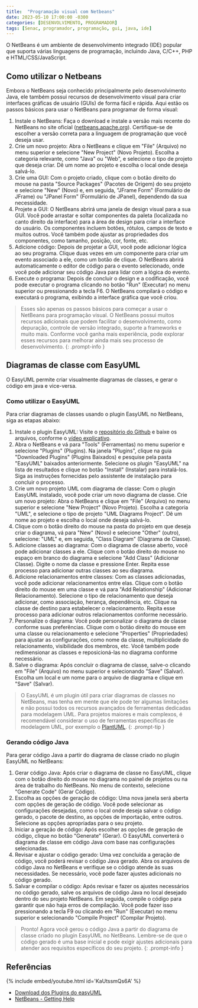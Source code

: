 ```yaml
---
title:  "Programação visual com Netbeans"
date: 2023-05-10 17:00:00 -0300
categories: [DESENVOLVIMENTO, PROGRAMADOR]
tags: [Senac, programador, programação, gui, java, ide]
---
```

O NetBeans é um ambiente de desenvolvimento integrado (IDE) popular que suporta várias linguagens de programação, incluindo Java, C/C++, PHP e HTML/CSS/JavaScript.

## Como utilizar o Netbeans

Embora o NetBeans seja conhecido principalmente pelo desenvolvimento Java, ele também possui recursos de desenvolvimento visual para criar interfaces gráficas de usuário (GUIs) de forma fácil e rápida. Aqui estão os passos básicos para usar o NetBeans para programar de forma visual:

1. Instale o NetBeans: Faça o download e instale a versão mais recente do NetBeans no site oficial ([netbeans.apache.org](http://netbeans.apache.org/)). Certifique-se de escolher a versão correta para a linguagem de programação que você deseja usar.
2. Crie um novo projeto: Abra o NetBeans e clique em "File" (Arquivo) no menu superior e selecione "New Project" (Novo Projeto). Escolha a categoria relevante, como "Java" ou "Web", e selecione o tipo de projeto que deseja criar. Dê um nome ao projeto e escolha o local onde deseja salvá-lo.
3. Crie uma GUI: Com o projeto criado, clique com o botão direito do mouse na pasta "Source Packages" (Pacotes de Origem) do seu projeto e selecione "New" (Novo) e, em seguida, "JFrame Form" (Formulário de JFrame) ou "JPanel Form" (Formulário de JPanel), dependendo da sua necessidade.
4. Projete a GUI: O NetBeans abrirá uma janela de design visual para a sua GUI. Você pode arrastar e soltar componentes da paleta (localizada no canto direito da interface) para a área de design para criar a interface do usuário. Os componentes incluem botões, rótulos, campos de texto e muitos outros. Você também pode ajustar as propriedades dos componentes, como tamanho, posição, cor, fonte, etc.
5. Adicione código: Depois de projetar a GUI, você pode adicionar lógica ao seu programa. Clique duas vezes em um componente para criar um evento associado a ele, como um botão de clique. O NetBeans abrirá automaticamente o editor de código para o evento selecionado, onde você pode adicionar seu código Java para lidar com a lógica do evento.
6. Execute o programa: Depois de concluir o design e a codificação, você pode executar o programa clicando no botão "Run" (Executar) no menu superior ou pressionando a tecla F6. O NetBeans compilará o código e executará o programa, exibindo a interface gráfica que você criou.

> Esses são apenas os passos básicos para começar a usar o NetBeans para programação visual. O NetBeans possui muitos recursos adicionais que podem facilitar o desenvolvimento, como depuração, controle de versão integrado, suporte a frameworks e muito mais. Conforme você ganha mais experiência, pode explorar esses recursos para melhorar ainda mais seu processo de desenvolvimento.
{: .prompt-info }

## Diagramas de classe com EasyUML

O EasyUML permite criar visualmente diagramas de classes, e gerar o código em java e vice-versa.

### Como utilizar o EasyUML

Para criar diagramas de classes usando o plugin EasyUML no NetBeans, siga as etapas abaixo:

1. Instale o plugin EasyUML: Visite o [repositório do Github](https://github.com/mgeee35/easyUML) e baixe os arquivos, conforme o [vídeo explicativo](https://www.youtube.com/watch?v=KaUtssmQs6A).
2. Abra o NetBeans e vá para "Tools" (Ferramentas) no menu superior e selecione "Plugins" (Plugins). Na janela "Plugins", clique na guia "Downloaded Plugins" (Plugins Baixados) e pesquise pela pasta "EasyUML" baixados anteriormente. Selecione os plugin "EasyUML" na lista de resultados e clique no botão "Install" (Instalar) para instalá-los. Siga as instruções fornecidas pelo assistente de instalação para concluir o processo.
3. Crie um novo projeto UML com diagrama de classe: Com o plugin EasyUML instalado, você pode criar um novo diagrama de classe. Crie um novo projeto: Abra o NetBeans e clique em "File" (Arquivo) no menu superior e selecione "New Project" (Novo Projeto). Escolha a categoria  "UML", e selecione o tipo de projeto "UML Diagrams Project". Dê um nome ao projeto e escolha o local onde deseja salvá-lo.
4. Clique com o botão direito do mouse na pasta do projeto em que deseja criar o diagrama, vá para "New" (Novo) e selecione "Other" (outro), selecione: "UML" e, em seguida, "Class Diagram" (Diagrama de Classe).
5. Adicione classes ao diagrama: Com o diagrama de classe aberto, você pode adicionar classes a ele. Clique com o botão direito do mouse no espaço em branco do diagrama e selecione "Add Class" (Adicionar Classe). Digite o nome da classe e pressione Enter. Repita esse processo para adicionar outras classes ao seu diagrama.
6. Adicione relacionamentos entre classes: Com as classes adicionadas, você pode adicionar relacionamentos entre elas. Clique com o botão direito do mouse em uma classe e vá para "Add Relationship" (Adicionar Relacionamento). Selecione o tipo de relacionamento que deseja adicionar, como associação, herança, dependência, etc. Clique na classe de destino para estabelecer o relacionamento. Repita esse processo para adicionar outros relacionamentos conforme necessário.
7. Personalize o diagrama: Você pode personalizar o diagrama de classe conforme suas preferências. Clique com o botão direito do mouse em uma classe ou relacionamento e selecione "Properties" (Propriedades) para ajustar as configurações, como nome da classe, multiplicidade do relacionamento, visibilidade dos membros, etc. Você também pode redimensionar as classes e reposicioná-las no diagrama conforme necessário.
8. Salve o diagrama: Após concluir o diagrama de classe, salve-o clicando em "File" (Arquivo) no menu superior e selecionando "Save" (Salvar). Escolha um local e um nome para o arquivo de diagrama e clique em "Save" (Salvar).

> O EasyUML é um plugin útil para criar diagramas de classes no NetBeans, mas tenha em mente que ele pode ter algumas limitações e não possui todos os recursos avançados de ferramentas dedicadas para modelagem UML. Para projetos maiores e mais complexos, é recomendável considerar o uso de ferramentas específicas de modelagem UML, por exemplo o [PlantUML](https://plantuml.com/).
{: .prompt-tip }

### Gerando código Java

Para gerar código Java a partir do diagrama de classe criado no plugin EasyUML no NetBeans:

1. Gerar código Java: Após criar o diagrama de classe no EasyUML, clique com o botão direito do mouse no diagrama no painel de projetos ou na área de trabalho do NetBeans. No menu de contexto, selecione "Generate Code" (Gerar Código).
2. Escolha as opções de geração de código: Uma nova janela será aberta com opções de geração de código. Você pode selecionar as configurações desejadas, como o local onde deseja salvar o código gerado, o pacote de destino, as opções de importação, entre outros. Selecione as opções apropriadas para o seu projeto.
3. Iniciar a geração de código: Após escolher as opções de geração de código, clique no botão "Generate" (Gerar). O EasyUML converterá o diagrama de classe em código Java com base nas configurações selecionadas.
4. Revisar e ajustar o código gerado: Uma vez concluída a geração de código, você poderá revisar o código Java gerado. Abra os arquivos de código Java no NetBeans e verifique se o código atende às suas necessidades. Se necessário, você pode fazer ajustes adicionais no código gerado.
5. Salvar e compilar o código: Após revisar e fazer os ajustes necessários no código gerado, salve os arquivos de código Java no local desejado dentro do seu projeto NetBeans. Em seguida, compile o código para garantir que não haja erros de compilação. Você pode fazer isso pressionando a tecla F9 ou clicando em "Run" (Executar) no menu superior e selecionando "Compile Project" (Compilar Projeto).

> Pronto! Agora você gerou o código Java a partir do diagrama de classe criado no plugin EasyUML no NetBeans. Lembre-se de que o código gerado é uma base inicial e pode exigir ajustes adicionais para atender aos requisitos específicos do seu projeto.
{: .prompt-info }

## Referências

{% include embed/youtube.html id='KaUtssmQs6A' %}

- [Download dos Plugins do easyUML](https://github.com/mgeee35/easyUML)
- [NetBeans - Getting Help](https://netbeans.apache.org/help/index.html)
